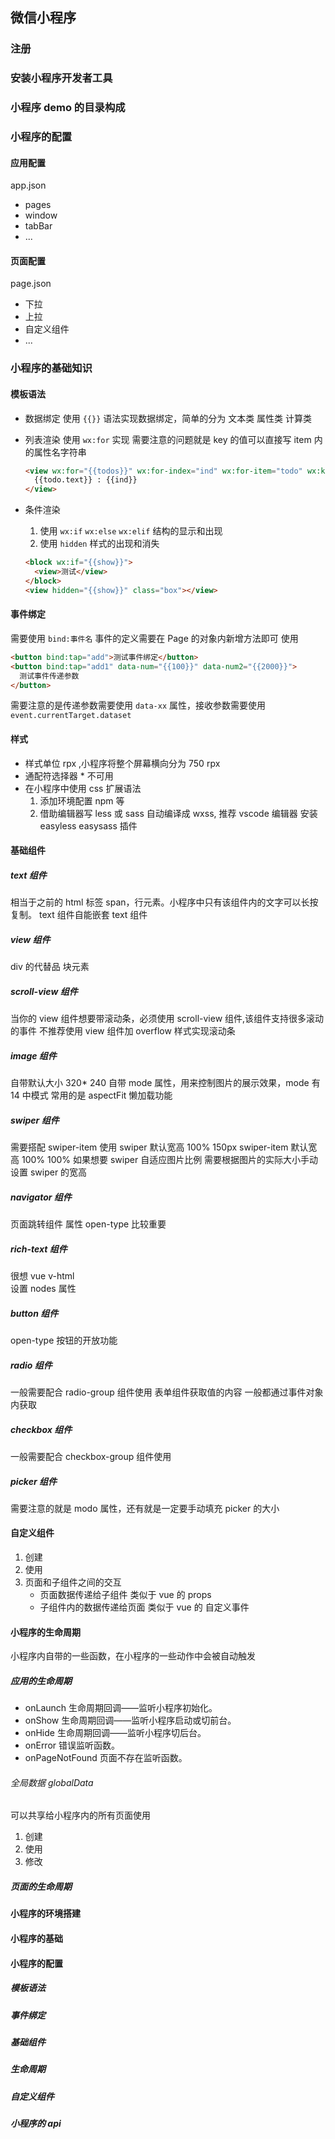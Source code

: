 ## 微信小程序

### 注册

### 安装小程序开发者工具

### 小程序 demo 的目录构成

### 小程序的配置

#### 应用配置

app.json

- pages
- window
- tabBar
- ...

#### 页面配置

page.json

- 下拉
- 上拉
- 自定义组件
- ...

### 小程序的基础知识

#### 模板语法

- 数据绑定
  使用 `{{}}` 语法实现数据绑定，简单的分为 文本类 属性类 计算类

- 列表渲染
  使用 `wx:for` 实现
  需要注意的问题就是 key 的值可以直接写 item 内的属性名字符串

  ```html
  <view wx:for="{{todos}}" wx:for-index="ind" wx:for-item="todo" wx:key="id">
    {{todo.text}} : {{ind}}
  </view>
  ```

- 条件渲染
  1. 使用 `wx:if` `wx:else` `wx:elif` 结构的显示和出现
  2. 使用 `hidden` 样式的出现和消失
  ```html
  <block wx:if="{{show}}">
    <view>测试</view>
  </block>
  <view hidden="{{show}}" class="box"></view>
  ```

#### 事件绑定

需要使用 `bind:事件名`
事件的定义需要在 Page 的对象内新增方法即可
使用

```html
<button bind:tap="add">测试事件绑定</button>
<button bind:tap="add1" data-num="{{100}}" data-num2="{{2000}}">
  测试事件传递参数
</button>
```

需要注意的是传递参数需要使用 `data-xx` 属性，接收参数需要使用 `event.currentTarget.dataset`

#### 样式

- 样式单位 rpx ,小程序将整个屏幕横向分为 750 rpx
- 通配符选择器 \* 不可用
- 在小程序中使用 css 扩展语法
  1. 添加环境配置 npm 等
  2. 借助编辑器写 less 或 sass 自动编译成 wxss, 推荐 vscode 编辑器 安装 easyless easysass 插件

#### 基础组件

##### text 组件

相当于之前的 html 标签 span，行元素。小程序中只有该组件内的文字可以长按复制。
text 组件自能嵌套 text 组件

##### view 组件

div 的代替品 块元素

##### scroll-view 组件

当你的 view 组件想要带滚动条，必须使用 scroll-view 组件,该组件支持很多滚动的事件
不推荐使用 view 组件加 overflow 样式实现滚动条

##### image 组件

自带默认大小 320\* 240
自带 mode 属性，用来控制图片的展示效果，mode 有 14 中模式 常用的是 aspectFit
懒加载功能

##### swiper 组件

需要搭配 swiper-item 使用
swiper 默认宽高 100% 150px
swiper-item 默认宽高 100% 100%
如果想要 swiper 自适应图片比例 需要根据图片的实际大小手动设置 swiper 的宽高

##### navigator 组件

页面跳转组件
属性 open-type 比较重要

##### rich-text 组件

很想 vue v-html  
设置 nodes 属性

##### button 组件

open-type 按钮的开放功能

##### radio 组件

一般需要配合 radio-group 组件使用
表单组件获取值的内容 一般都通过事件对象内获取

##### checkbox 组件

一般需要配合 checkbox-group 组件使用

##### picker 组件

需要注意的就是 modo 属性，还有就是一定要手动填充 picker 的大小

#### 自定义组件

1. 创建
2. 使用
3. 页面和子组件之间的交互
   - 页面数据传递给子组件 类似于 vue 的 props
   - 子组件内的数据传递给页面 类似于 vue 的 自定义事件

#### 小程序的生命周期

小程序内自带的一些函数，在小程序的一些动作中会被自动触发

##### 应用的生命周期

- onLaunch 生命周期回调——监听小程序初始化。
- onShow 生命周期回调——监听小程序启动或切前台。
- onHide 生命周期回调——监听小程序切后台。
- onError 错误监听函数。
- onPageNotFound 页面不存在监听函数。

###### 全局数据 globalData

可以共享给小程序内的所有页面使用

1. 创建
2. 使用
3. 修改

##### 页面的生命周期

#### 小程序的环境搭建

#### 小程序的基础

#### 小程序的配置

##### 模板语法

##### 事件绑定

##### 基础组件

##### 生命周期

##### 自定义组件

##### 小程序的 api
